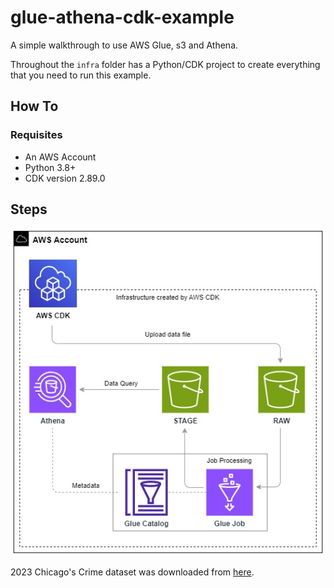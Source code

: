# glue-athena-cdk-example

A simple walkthrough to use AWS Glue, s3 and Athena.

Throughout the  `infra` folder has a Python/CDK project to create everything that you need to run this example.

## How To

### Requisites

* An AWS Account
* Python 3.8+
* CDK version 2.89.0

## Steps




![alt text](assets\design\glue-athena-example-design.jpg?raw=true "Title")

2023 Chicago's Crime dataset was downloaded from [here](https://data.cityofchicago.org/Public-Safety/Crimes-2023/xguy-4ndq).